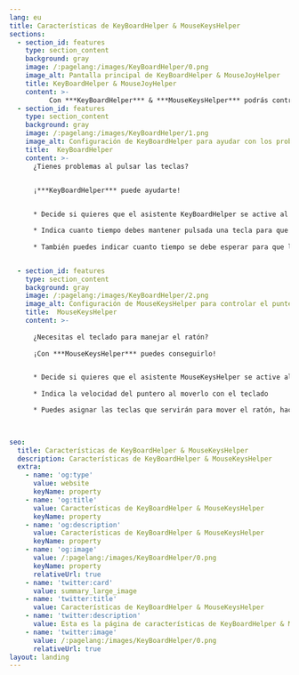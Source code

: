 ```yaml
---
lang: eu
title: Características de KeyBoardHelper & MouseKeysHelper
sections:
  - section_id: features
    type: section_content
    background: gray
    image: /:pagelang:/images/KeyBoardHelper/0.png
    image_alt: Pantalla principal de KeyBoardHelper & MouseJoyHelper
    title: KeyBoardHelper & MouseJoyHelper
    content: >-
          Con ***KeyBoardHelper*** & ***MouseKeysHelper*** podrás controlar las pulsaciones de las teclas, y mover el ratón con el teclado
  - section_id: features
    type: section_content
    background: gray
    image: /:pagelang:/images/KeyBoardHelper/1.png
    image_alt: Configuración de KeyBoardHelper para ayudar con los problemas de pulsación de las teclas
    title:  KeyBoardHelper
    content: >-
      ¿Tienes problemas al pulsar las teclas?


      ¡***KeyBoardHelper*** puede ayudarte!
    

      * Decide si quieres que el asistente KeyBoardHelper se active al arrancar MouseHelper

      * Indica cuanto tiempo debes mantener pulsada una tecla para que se dé por buena
      
      * También puedes indicar cuanto tiempo se debe esperar para que la tecla se de por repetida por primera vez


  - section_id: features
    type: section_content
    background: gray
    image: /:pagelang:/images/KeyBoardHelper/2.png
    image_alt: Configuración de MouseKeysHelper para controlar el puntero del ratón con el teclado
    title:  MouseKeysHelper
    content: >-
      
      ¿Necesitas el teclado para manejar el ratón?
      
      ¡Con ***MouseKeysHelper*** puedes conseguirlo!


      * Decide si quieres que el asistente MouseKeysHelper se active al arrancar MouseHelper
      
      * Indica la velocidad del puntero al moverlo con el teclado

      * Puedes asignar las teclas que servirán para mover el ratón, hacer clic izquierdo, derecho, etc...


      
seo:
  title: Características de KeyBoardHelper & MouseKeysHelper
  description: Características de KeyBoardHelper & MouseKeysHelper
  extra:
    - name: 'og:type'
      value: website
      keyName: property
    - name: 'og:title'
      value: Características de KeyBoardHelper & MouseKeysHelper
      keyName: property
    - name: 'og:description'
      value: Características de KeyBoardHelper & MouseKeysHelper
      keyName: property
    - name: 'og:image'
      value: /:pagelang:/images/KeyBoardHelper/0.png
      keyName: property
      relativeUrl: true
    - name: 'twitter:card'
      value: summary_large_image
    - name: 'twitter:title'
      value: Características de KeyBoardHelper & MouseKeysHelper
    - name: 'twitter:description'
      value: Esta es la página de características de KeyBoardHelper & MouseKeysHelper
    - name: 'twitter:image'
      value: /:pagelang:/images/KeyBoardHelper/0.png
      relativeUrl: true
layout: landing
---
```

